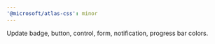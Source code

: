 ```yaml
---
'@microsoft/atlas-css': minor
---
```


Update badge, button, control, form, notification, progress bar colors.
